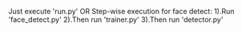 Just execute 'run.py'
OR
Step-wise execution for face detect:
1).Run 'face_detect.py'
2).Then run 'trainer.py'
3).Then run 'detector.py'

